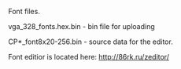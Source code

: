 Font files.

vga_328_fonts.hex.bin - bin file for uploading

CP*_font8x20-256.bin - source data for the editor.

Font editior is located here: http://86rk.ru/zeditor/